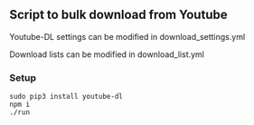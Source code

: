 ## Script to bulk download from Youtube

Youtube-DL settings can be modified in download_settings.yml

Download lists can be modified in download_list.yml

### Setup
```
sudo pip3 install youtube-dl
npm i
./run
```
